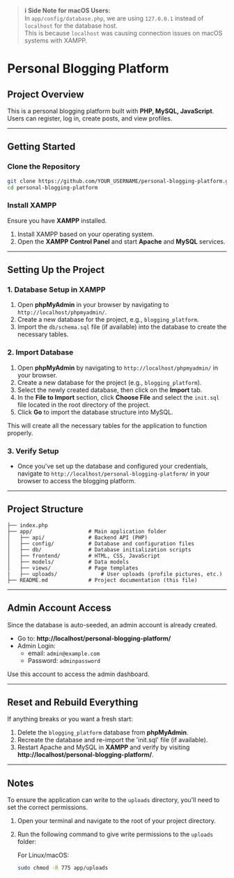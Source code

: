 > **ℹ️ Side Note for macOS Users:**  
> In `app/config/database.php`, we are using `127.0.0.1` instead of `localhost` for the database host.  
> This is because `localhost` was causing connection issues on macOS systems with XAMPP.

# Personal Blogging Platform

## Project Overview
This is a personal blogging platform built with **PHP, MySQL, JavaScript**. Users can register, log in, create posts, and view profiles.

---

## Getting Started

### Clone the Repository
```sh
git clone https://github.com/YOUR_USERNAME/personal-blogging-platform.git
cd personal-blogging-platform
```

### Install XAMPP
Ensure you have **XAMPP** installed.

1. Install XAMPP based on your operating system.
2. Open the **XAMPP Control Panel** and start **Apache** and **MySQL** services.

---

## Setting Up the Project

### 1. Database Setup in XAMPP

1. Open **phpMyAdmin** in your browser by navigating to `http://localhost/phpmyadmin/`.
2. Create a new database for the project, e.g., `blogging_platform`.
3. Import the `db/schema.sql` file (if available) into the database to create the necessary tables.

###  2. Import Database

1. Open **phpMyAdmin** by navigating to `http://localhost/phpmyadmin/` in your browser.
2. Create a new database for the project (e.g., `blogging_platform`).
3. Select the newly created database, then click on the **Import** tab.
4. In the **File to Import** section, click **Choose File** and select the `init.sql` file located in the root directory of the project.
5. Click **Go** to import the database structure into MySQL.

This will create all the necessary tables for the application to function properly.




### 3. Verify Setup

- Once you’ve set up the database and configured your credentials, navigate to `http://localhost/personal-blogging-platform/` in your browser to access the blogging platform.

---

## Project Structure
```
├── index.php
├── app/                  # Main application folder
│   ├── api/              # Backend API (PHP)
│   ├── config/           # Database and configuration files
│   ├── db/               # Database initialization scripts
│   ├── frontend/         # HTML, CSS, JavaScript
│   ├── models/           # Data models
│   ├── views/            # Page templates
|   ├── uploads/              # User uploads (profile pictures, etc.)
├── README.md             # Project documentation (this file)
```

---

## Admin Account Access
Since the database is auto-seeded, an admin account is already created.

- Go to: **http://localhost/personal-blogging-platform/**
- Admin Login:
  - email: `admin@example.com`
  - Password: `adminpassword`

Use this account to access the admin dashboard.

---

## Reset and Rebuild Everything

If anything breaks or you want a fresh start:

1. Delete the `blogging_platform` database from **phpMyAdmin**.
2. Recreate the database and re-import the 'init.sql' file (if available).
3. Restart Apache and MySQL in **XAMPP** and verify by visiting **http://localhost/personal-blogging-platform/**.

---

## Notes



To ensure the application can write to the `uploads` directory, you'll need to set the correct permissions.

1. Open your terminal and navigate to the root of your project directory.
2. Run the following command to give write permissions to the `uploads` folder:

   For Linux/macOS:
   ```sh
   sudo chmod -R 775 app/uploads


